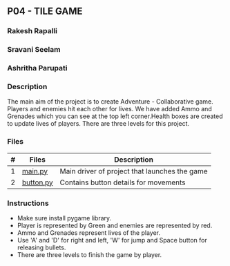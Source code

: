 ## P04 - TILE GAME

### Rakesh Rapalli
### Sravani Seelam
### Ashritha Parupati

### Description

The main aim of the project is to create Adventure - Collaborative game. Players and enemies hit each other for lives. We have added Ammo and Grenades which you can see at the top left corner.Health boxes are created to update lives of players. There are three levels for this project.


### Files

|  #  | Files | Description                     |
|:---:| ----- | ------------------------------- |
|  1  | [main.py](https://github.com/RakeshRapalli6/5443-2D-Rakesh/blob/main/Assignments/P04/main.py) | Main driver of project that launches the game |
|  2  | [button.py](https://github.com/ashrithap02/5443-2D-Parupati/blob/main/Assignments/P04/button.py) | Contains button details for movements |

### Instructions

- Make sure install pygame library.
- Player is represented by Green and enemies are represented by red.
- Ammo and Grenades represent lives of the player.
- Use 'A' and 'D' for right and left, 'W' for jump and Space button for releasing bullets.
- There are three levels to finish the game by player.
